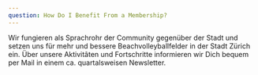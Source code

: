 ```yaml
---
question: How Do I Benefit From a Membership?
---
```


Wir fungieren als Sprachrohr der Community gegenüber der Stadt und setzen uns für mehr und bessere Beachvolleyballfelder in der Stadt Zürich ein.
Über unsere Aktivitâten und Fortschritte informieren wir Dich bequem per Mail in einem ca. quartalsweisen Newsletter. 